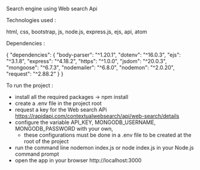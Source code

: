 Search engine using Web search Api


Technologies used : 

html, css, bootstrap, js, node.js, express.js, ejs, api, atom


Dependencies :

{ "dependencies": { "body-parser": "^1.20.1", "dotenv": "^16.0.3",
"ejs": "^3.1.8", "express": "^4.18.2", "https": "^1.0.0", "jsdom": "^20.0.3",
"mongoose": "^6.7.3", "nodemailer": "^6.8.0", 
"nodemon": "^2.0.20", "request": "^2.88.2" } }


To run the project :

- install all the required packages -> npm install
- create a .env file in the project root
- request a key for the Web search APi https://rapidapi.com/contextualwebsearch/api/web-search/details
- configure the variable API_KEY, MONGODB_USERNAME, MONGODB_PASSWORD with your own, 
    - these configurations must be done in a .env file to be created at the root of the project
- run the command line nodemon index.js or node index.js in your Node.js command prompt
- open the app in your browser http://localhost:3000
